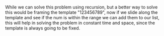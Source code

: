 While we can solve this problem using recursion, but a better way to solve this would be framing the template "123456789", now if we slide along the template and see if the num is within the range we can add them to our list, this will help in solving the problem in constant time and space, since the template is always going to be fixed.